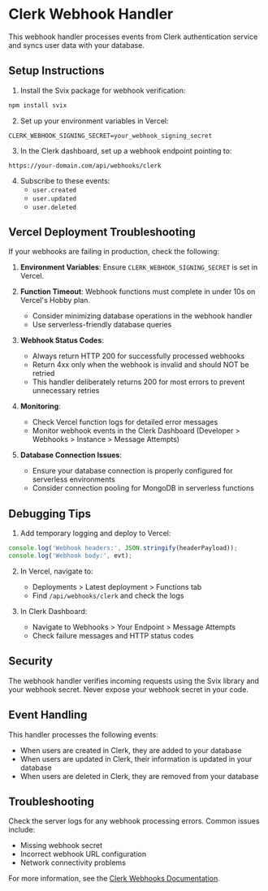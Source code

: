 # Clerk Webhook Handler

This webhook handler processes events from Clerk authentication service and syncs user data with your database.

## Setup Instructions

1. Install the Svix package for webhook verification:
```bash
npm install svix
```

2. Set up your environment variables in Vercel:
```
CLERK_WEBHOOK_SIGNING_SECRET=your_webhook_signing_secret
```

3. In the Clerk dashboard, set up a webhook endpoint pointing to:
```
https://your-domain.com/api/webhooks/clerk
```

4. Subscribe to these events:
   - `user.created`
   - `user.updated`
   - `user.deleted`

## Vercel Deployment Troubleshooting

If your webhooks are failing in production, check the following:

1. **Environment Variables**: Ensure `CLERK_WEBHOOK_SIGNING_SECRET` is set in Vercel.

2. **Function Timeout**: Webhook functions must complete in under 10s on Vercel's Hobby plan.
   - Consider minimizing database operations in the webhook handler
   - Use serverless-friendly database queries

3. **Webhook Status Codes**: 
   - Always return HTTP 200 for successfully processed webhooks
   - Return 4xx only when the webhook is invalid and should NOT be retried
   - This handler deliberately returns 200 for most errors to prevent unnecessary retries

4. **Monitoring**:
   - Check Vercel function logs for detailed error messages
   - Monitor webhook events in the Clerk Dashboard (Developer > Webhooks > Instance > Message Attempts)

5. **Database Connection Issues**:
   - Ensure your database connection is properly configured for serverless environments
   - Consider connection pooling for MongoDB in serverless functions

## Debugging Tips

1. Add temporary logging and deploy to Vercel:
```typescript
console.log('Webhook headers:', JSON.stringify(headerPayload));
console.log('Webhook body:', evt);
```

2. In Vercel, navigate to:
   - Deployments > Latest deployment > Functions tab
   - Find `/api/webhooks/clerk` and check the logs

3. In Clerk Dashboard:
   - Navigate to Webhooks > Your Endpoint > Message Attempts
   - Check failure messages and HTTP status codes

## Security

The webhook handler verifies incoming requests using the Svix library and your webhook secret. Never expose your webhook secret in your code.

## Event Handling

This handler processes the following events:
- When users are created in Clerk, they are added to your database
- When users are updated in Clerk, their information is updated in your database
- When users are deleted in Clerk, they are removed from your database

## Troubleshooting

Check the server logs for any webhook processing errors. Common issues include:
- Missing webhook secret
- Incorrect webhook URL configuration
- Network connectivity problems

For more information, see the [Clerk Webhooks Documentation](https://clerk.com/docs/users/sync-data-to-your-backend).
